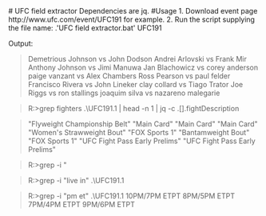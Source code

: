 <snippet>
  <content>
# UFC field extractor
Dependencies are jq.
#Usage
1. Download event page http://www.ufc.com/event/UFC191 for example.
2. Run the script supplying the file name: 
.'UFC field extractor.bat' UFC191

Output:

>Demetrious Johnson vs John Dodson
>Andrei Arlovski vs Frank Mir
>Anthony Johnson vs Jimi Manuwa
>Jan Blachowicz vs corey anderson
>paige vanzant vs Alex Chambers
>Ross Pearson vs paul felder
>Francisco Rivera vs John Lineker
>clay collard vs Tiago Trator
>Joe Riggs vs ron stallings
>joaquim silva vs nazareno malegarie

>R:\>grep fighters .\UFC191.1    | head -n 1   | jq -c .[].fightDescription

>"Flyweight Championship Belt"
>"Main Card"
>"Main Card"
>"Main Card"
>"Women's Strawweight Bout"
>"FOX Sports 1"
>"Bantamweight Bout"
>"FOX Sports 1"
>"UFC Fight Pass Early Prelims"
>"UFC Fight Pass Early Prelims"

>R:\>grep -i "<title>" .\UFC191.1
>    <title>UFC 191: Johnson vs. Dodson 2</title>

>R:\>grep -i "live in" .\UFC191.1

>R:\>grep -i "pm et" .\UFC191.1
>                                10PM/7PM ETPT
>                                8PM/5PM ETPT
>                                7PM/4PM ETPT
>                <span id="footer-event-time" class="time">9PM/6PM ETPT</span>


</content>
  <tabTrigger></tabTrigger>
</snippet>